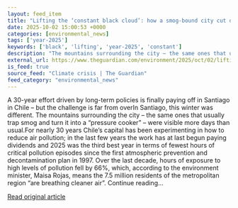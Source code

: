 ```yaml
---
layout: feed_item
title: "Lifting the ‘constant black cloud’: how a smog-bound city cut dangerous levels of air pollution"
date: 2025-10-02 15:00:53 +0000
categories: [environmental_news]
tags: ['year-2025']
keywords: ['black', 'lifting', 'year-2025', 'constant']
description: "The mountains surrounding the city – the same ones that usually trap smog and turn it into a “pressure cooker” – were visible more days than usual"
external_url: https://www.theguardian.com/environment/2025/oct/02/lifting-black-cloud-smog-bound-city-cut-dangerous-levels-air-pollution
is_feed: true
source_feed: "Climate crisis | The Guardian"
feed_category: "environmental_news"
---
```


A 30-year effort driven by long-term policies is finally paying off in Santiago in Chile – but the challenge is far from overIn Santiago, this winter was different. The mountains surrounding the city – the same ones that usually trap smog and turn it into a “pressure cooker” – were visible more days than usual.For nearly 30 years Chile’s capital has been experimenting in how to reduce air pollution; in the last few years the work has at last begun paying dividends and 2025 was the third best year in terms of fewest hours of critical pollution episodes since the first atmospheric prevention and decontamination plan in 1997. Over the last decade, hours of exposure to high levels of pollution fell by 66%, which, according to the environment minister, Maisa Rojas, means the 7.5 million residents of the metropolitan region “are breathing cleaner air”. Continue reading...

[Read original article](https://www.theguardian.com/environment/2025/oct/02/lifting-black-cloud-smog-bound-city-cut-dangerous-levels-air-pollution)
